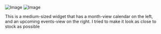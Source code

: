 ![Image](https://user-images.githubusercontent.com/109525265/183281803-3b0ab260-f0d0-4e90-9274-8d72b1f5e62d.jpeg)
![Image](https://user-images.githubusercontent.com/109525265/183281805-2edb649c-b739-4f57-9d3e-088a2ea5c810.jpeg)

This is a medium-sized widget that has a month-view calendar on the left, and an upcoming events-view on the right. I tried to make it look as close to stock as possible
